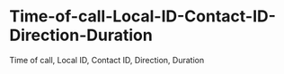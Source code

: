 # Time-of-call-Local-ID-Contact-ID-Direction-Duration
Time of call, Local ID, Contact ID, Direction, Duration
